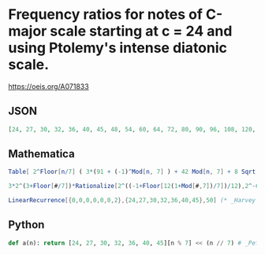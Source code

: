 # Frequency ratios for notes of C\-major scale starting at c \= 24 and using Ptolemy's intense diatonic scale\.
https://oeis.org/A071833
## JSON
```JSON
[24, 27, 30, 32, 36, 40, 45, 48, 54, 60, 64, 72, 80, 90, 96, 108, 120, 128, 144, 160, 180, 192, 216, 240, 256, 288, 320, 360, 384, 432, 480, 512, 576, 640, 720, 768, 864, 960, 1024, 1152, 1280, 1440, 1536, 1728, 1920, 2048, 2304, 2560, 2880]
```
## Mathematica
```Mathematica
Table[ 2^Floor[n/7] ( 3*(91 + (-1)^Mod[n, 7] ) + 42 Mod[n, 7] + 8 Sqrt[3] Sin[Pi(1 + Mod[n, 7])/3] ) / 12,  {n, 0, 70}] (* _Federico Provvedi_, Aug 28 2012 *)
```
```Mathematica
3*2^(3+Floor[#/7])*Rationalize[2^((-1+Floor[12(1+Mod[#,7])/7])/12),2^-6]&/@Range[0,70] (* _Federico Provvedi_, Oct 13 2013 *)
```
```Mathematica
LinearRecurrence[{0,0,0,0,0,0,2},{24,27,30,32,36,40,45},50] (* _Harvey P. Dale_, May 23 2016 *)
```
## Python
```Python
def a(n): return [24, 27, 30, 32, 36, 40, 45][n % 7] << (n // 7) # _Peter Luschny_, Aug 22 2024
```
